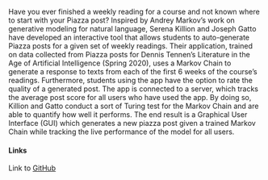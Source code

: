 Have you ever finished a weekly reading for a course and not known where to start with your Piazza post? Inspired by Andrey Markov’s work on generative modeling for natural language, Serena Killion and Joseph Gatto have developed an interactive tool that allows students to auto-generate Piazza posts for a given set of weekly readings. Their application, trained on data collected from Piazza posts for Dennis Tennen’s Literature in the Age of Artificial Intelligence (Spring 2020), uses a Markov Chain to generate a response to texts from each of the first 6 weeks of the course’s readings. Furthermore, students using the app have the option to rate the quality of a generated post. The app is connected to a server, which tracks the average post score for all users who have used the app. By doing so, Killion and Gatto conduct a sort of Turing test for the Markov Chain and are able to quantify how well it performs. The end result is a Graphical User Interface (GUI) which generates a new piazza post given a trained Markov Chain while tracking the live performance of the model for all users.

#### Links

Link to [GitHub](https://github.com/s-ruby/PiazzaPostGenerator)
